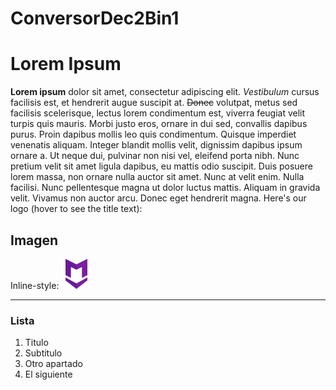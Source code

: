 # ConversorDec2Bin1

# Lorem Ipsum

**Lorem ipsum** dolor sit amet, consectetur adipiscing elit. _Vestibulum_ cursus facilisis est, et hendrerit augue suscipit at. ~~Donec~~ volutpat, metus sed facilisis scelerisque, lectus lorem condimentum est, viverra feugiat velit turpis quis mauris. Morbi justo eros, ornare in dui sed, convallis dapibus purus. Proin dapibus mollis leo quis condimentum. Quisque imperdiet venenatis aliquam. Integer blandit mollis velit, dignissim dapibus ipsum ornare a. Ut neque dui, pulvinar non nisi vel, eleifend porta nibh. Nunc pretium velit sit amet ligula dapibus, eu mattis odio suscipit. Duis posuere lorem massa, non ornare nulla auctor sit amet. Nunc at velit enim. Nulla facilisi. Nunc pellentesque magna ut dolor luctus mattis. Aliquam in gravida velit. Vivamus non auctor arcu. Donec eget hendrerit magna. 
Here's our logo (hover to see the title text):
## Imagen
Inline-style: 
![alt text](https://github.com/adam-p/markdown-here/raw/master/src/common/images/icon48.png "Logo Title Text 1")

---
### Lista
1. Titulo
2. Subtitulo
3. Otro apartado
4. El siguiente



